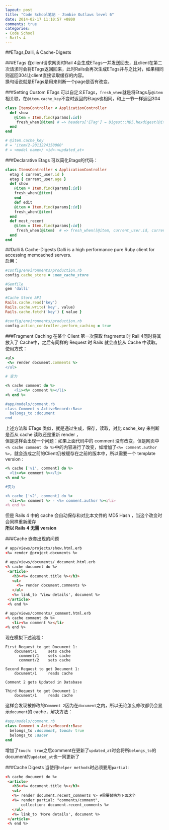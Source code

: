 ```yaml
---
layout: post
title: "Code School笔记 - Zombie Outlaws level 6"
date: 2014-02-17 11:10:57 +0800
comments: true
categories: 
- Code School
- Rails 4
---
```

##ETags,Dalli, & Cache-Digests

###ETags
在client请求网页时Rail 4会生成ETags一并发送回去，且client在第二次请求时会将ETags返回回来，此时Rails会再次生成ETags并与之比对，如果相同则返回304让client直接读取缓存的内容。  
换句话说就是ETags是用来判断一个page是否有改变。

###Setting Custom ETags
可以自定义ETags，`fresh_when`就是将Etags与`@item`相关联，在`@item.cache_key`不变时返回的Etags也相同，和上一节一样返回304
```ruby
class ItemsController < ApplicationController
  def show
    @item = Item.find(params[:id])
￼    fresh_when(@item) # => headers['ETag'] = Digest::MD5.hexdigest(@item.cache_key)
  end
end

# @item.cache_key
# = 'item/2-2011224150000'
# = <model name>/ <id>-<updated_at>
```

###Declarative Etags
可以简化Etags的代码：
```ruby
class ItemsController < ApplicationController
  etag { current_user.id }
  etag { current_user.age }
  def show
    @item = Item.find(params[:id])
    fresh_when(@item)
	end
	def edit
    @item = Item.find(params[:id])
    fresh_when(@item)
  end
  def most_recent
    @item = Item.find(params[:id])
￼    fresh_when(@item)  # => fresh_when([@item, current_user.id, current_user.age])
  end
end
```

##Dalli & Cache-Digests
Dalli is a high performance pure Ruby client for accessing memcached servers.  
启用：
```ruby
#config/environments/production.rb
config.cache_store = :mem_cache_store

#Gemfile
gem 'dalli'

#Cache Store API
Rails.cache.read('key')
Rails.cache.write('key', value)
Rails.cache.fetch('key') { value }

#config/environments/production.rb
config.action_controller.perform_caching = true
```

###Fragment Caching
在某个 Client 第一次获取 fragments 时 Rail 4同时将其放入了 Cache中，之后有同样的 Request 时 Rails 就会直接从 Cache 中读取。  
使用方式：
```ruby
<ul>
 <%= render document.comments %>
</ul>

# 变为

<% cache comment do %>
	<li><%= comment %></li>
<% end %>

#app/models/comment.rb
class Comment < ActiveRecord::Base
  belongs_to :document
end
```
上述方法和 ETags 类似，就是通过生成，保存，读取，对比 cache_key 来判断是否从 cache 读取还是重新 render ，  
但是这样会出现一个问题：如果上面代码中的 comment 没有改变，但是网页中`<% cache comment do %>`中的内容进行了改变，如增加了`<%= comment.author %>`，就会造成之前的Client仍被缓存在之前的版本中，所以需要一个 template version :
```ruby
<% cache ['v1', comment] do %>
  <li><%= comment %></li>
<% end %>

#变为

<% cache ['v2', comment] do %>
  <li><%= comment %> - <%= comment.author %></li>
<% end %>
```
但是 Rails 4 中的 cache 会自动保存和对比本文件的 MD5 Hash ，当这个改变时会同样重新缓存  
**所以 Rails 4 无需 version**

###Cache 嵌套出现的问题
```html
# app/views/projects/show.html.erb
<%= render @project.documents %>

# app/views/documents/_document.html.erb
<% cache document do %>
 <article>
   <h3><%= document.title %></h3>
   <ul>
     <%= render document.comments %>
   </ul>
   <%= link_to 'View details', document %>
 </article>
 <% end %>

# app/views/comments/_comment.html.erb
<% cache comment do %>
   <li><%= comment %></li>
<% end %>
```
现在模拟下述流程：
```
First Request to get Document 1:
	document/1     sets cache 
	  comment/1    sets cache
	  comment/2    sets cache

Second Request to get Document 1:
	document/1     reads cache 

Comment 2 gets Updated in Database

Third Request to get Document 1:
	document/1     reads cache 
```
这样会发现被修改的`Comment 2`因为在`document`之内，所以无论怎么修改都仍会显示`document`的 cache，解决方法：
```ruby
#app/models/comment.rb
class Comment < ActiveRecord::Base
  belongs_to :document, touch: true
  belongs_to :dacer 
end
``` 
增加了`touch: true`之后comment在更新了`updated_at`时会将所`belongs_to`的document的`updated_at`也一同更新了

###Cache Digests
当使用`helper methods`时必须要用`partial`:
```html
<% cache document do %>
 <article>
   <h3><%= document.title %></h3>
   <ul>
   <%= render document.recent_comments %> #需要替换为下面这个
   <%= render partial: "comments/comment",
       collection: document.recent_comments %>
   </ul>
   <%= link_to 'More details', document %>
 </article>
 <% end %>

```